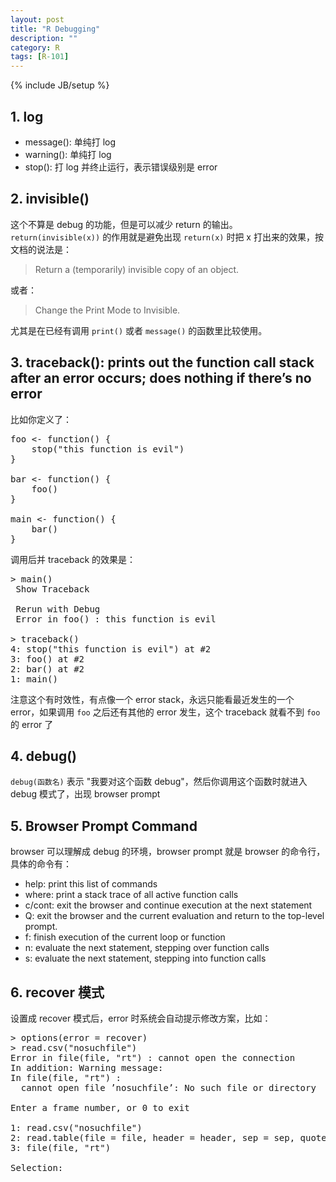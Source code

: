 ```yaml
---
layout: post
title: "R Debugging"
description: ""
category: R
tags: [R-101]
---
```

{% include JB/setup %}

## 1. log

* message(): 单纯打 log
* warning(): 单纯打 log
* stop(): 打 log 并终止运行，表示错误级别是 error

## 2. invisible()

这个不算是 debug 的功能，但是可以减少 return 的输出。`return(invisible(x))` 的作用就是避免出现 `return(x)` 时把 x 打出来的效果，按文档的说法是：

> Return a (temporarily) invisible copy of an object.

或者：

> Change the Print Mode to Invisible.

尤其是在已经有调用 `print()` 或者 `message()` 的函数里比较使用。

## 3. traceback(): prints out the function call stack after an error occurs; does nothing if there’s no error

比如你定义了：

<pre class="prettyprint linenums">
foo &lt;- function() {
	stop("this function is evil")
}

bar &lt;- function() {
	foo()
}

main &lt;- function() {
	bar()
}
</pre>

调用后并 traceback 的效果是：

<pre class="prettyprint linenums">
&gt; main()
 Show Traceback
 
 Rerun with Debug
 Error in foo() : this function is evil 

&gt; traceback()
4: stop("this function is evil") at #2
3: foo() at #2
2: bar() at #2
1: main()
</pre>

注意这个有时效性，有点像一个 error stack，永远只能看最近发生的一个 error，如果调用 `foo` 之后还有其他的 error 发生，这个 traceback 就看不到 `foo` 的 error 了

## 4. debug()

`debug(函数名)` 表示 "我要对这个函数 debug"，然后你调用这个函数时就进入 debug 模式了，出现 browser prompt

## 5. Browser Prompt Command

browser 可以理解成 debug 的环境，browser prompt 就是 browser 的命令行，具体的命令有：

* help: print this list of commands
* where: print a stack trace of all active function calls
* c/cont: exit the browser and continue execution at the next statement
* Q: exit the browser and the current evaluation and return to the top-level prompt.
* f: finish execution of the current loop or function
* n: evaluate the next statement, stepping over function calls
* s: evaluate the next statement, stepping into function calls

## 6. recover 模式

设置成 recover 模式后，error 时系统会自动提示修改方案，比如：

<pre class="prettyprint linenums">
&gt; options(error = recover)
&gt; read.csv("nosuchfile")
Error in file(file, "rt") : cannot open the connection
In addition: Warning message:
In file(file, "rt") :
  cannot open file ’nosuchfile’: No such file or directory

Enter a frame number, or 0 to exit

1: read.csv("nosuchfile")
2: read.table(file = file, header = header, sep = sep, quote = quote, dec =
3: file(file, "rt")

Selection:
</pre>
